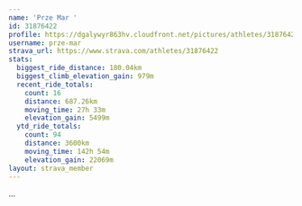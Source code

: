 ```yaml
---
name: 'Prze Mar '
id: 31876422
profile: https://dgalywyr863hv.cloudfront.net/pictures/athletes/31876422/22548952/4/large.jpg
username: prze-mar
strava_url: https://www.strava.com/athletes/31876422
stats:
  biggest_ride_distance: 180.04km
  biggest_climb_elevation_gain: 979m
  recent_ride_totals:
    count: 16
    distance: 687.26km
    moving_time: 27h 33m
    elevation_gain: 5499m
  ytd_ride_totals:
    count: 94
    distance: 3600km
    moving_time: 142h 54m
    elevation_gain: 22069m
layout: strava_member
--- 
```

...
